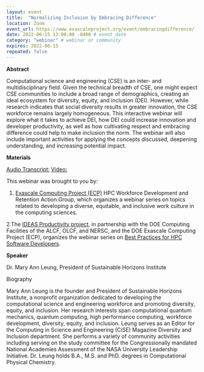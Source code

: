 ```yaml
---
layout: event
title:  "Normalizing Inclusion by Embracing Difference"
location: Zoom
event_url: https://www.exascaleproject.org/event/embracingdifference/
date: 2022-06-15 13:00:00 -0400 # event_date
category: "webinar" # webinar or community
expires: 2022-06-15
repeated: false
---
```


**Abstract**

Computational science and engineering (CSE) is an inter- and multidisciplinary field. Given the technical breadth of CSE, one might expect CSE communities to include a broad range of demographics, creating an ideal ecosystem for diversity, equity, and inclusion (DEI). However, while research indicates that social diversity results in greater innovation, the CSE workforce remains largely homogeneous. This interactive webinar will explore what it takes to achieve DEI, how DEI could increase innovation and developer productivity, as well as how cultivating respect and embracing difference could help to make inclusion the norm. The webinar will also include important activities for applying the concepts discussed, deepening understanding, and increasing potential impact.


**Materials** 

[Audio Transcript:](https://www.exascaleproject.org/wp-content/uploads/2022/08/GMT20220830-180059_Recording.transcript-1.pdf)
[Video:]( https://youtu.be/vaEcvUu3oL0)


This webinar was brought to you by:
1. [Exascale Computing Project (ECP)](https://ideas-productivity.us16.list-manage.com/track/click?u=5438ff2caf2456f6ec49ebfbf&id=107f85ed45&e=190d9f9272) 
HPC Workforce Development and Retention Action Group, which organizes a webinar series on topics related to developing a diverse, equitable, and inclusive 
work culture in the computing sciences.

2.The [IDEAS Productivity project](https://ideas-productivity.us16.list-manage.com/track/click?u=5438ff2caf2456f6ec49ebfbf&id=6812f45a8f&e=190d9f9272), in partnership with the DOE Computing Facilities of the ALCF, OLCF, and NERSC, and the DOE Exascale Computing Project (ECP), organizes the webinar series on [Best Practices for HPC Software Developers](https://ideas-productivity.org/events/hpc-best-practices-webinars/).

**Speaker**

Dr. Mary Ann Leung, President of Sustainable Horizons Institute

Biography

Mary Ann Leung is the founder and President of Sustainable Horizons Institute, a nonprofit organization dedicated to developing the computational science and engineering workforce and promoting diversity, equity, and inclusion. Her research interests span computational quantum mechanics, quantum computing, high performance computing, workforce development, diversity, equity, and inclusion. Leung serves as an Editor for the Computing in Science and Engineering (CiSE) Magazine Diversity and Inclusion department. She performs a variety of community activities including serving on the study committee for the Congressionally mandated National Academies Assessment of the NASA University Leadership Initiative. Dr. Leung holds B.A., M.S. and PhD. degrees in Computational Physical Chemistry.
